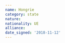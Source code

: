```yaml
---
name: Hongrie
category: state
nature: 
nationality: UE
alliance: 
date_signed: '2018-11-12'
---
```

    